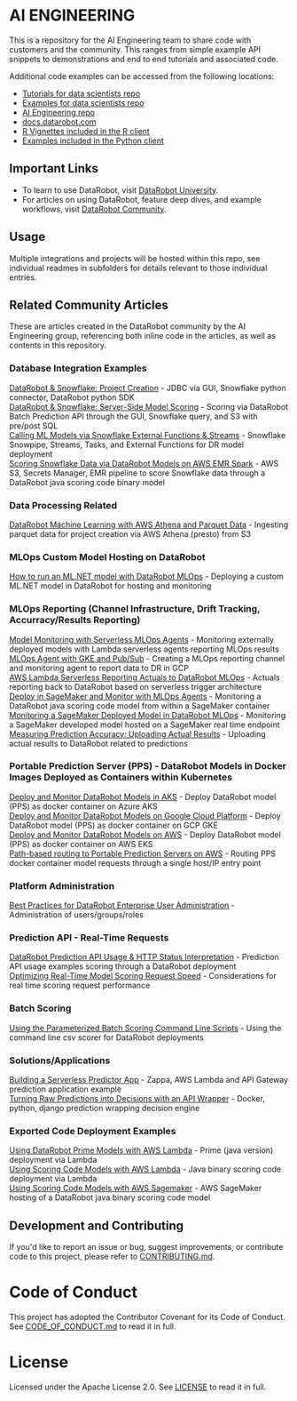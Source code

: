 # AI ENGINEERING

This is a repository for the AI Engineering team to share code with customers and the community.  This ranges from simple example API snippets to demonstrations and end to end tutorials and associated code.


Additional code examples can be accessed from the following locations:

- [Tutorials for data scientists repo](https://github.com/datarobot-community/tutorials-for-data-scientists/)
- [Examples for data scientists repo](https://github.com/datarobot-community/examples-for-data-scientists/)
- [AI Engineering repo](https://github.com/datarobot-community/ai_engineering)
- [docs.datarobot.com](https://docs.datarobot.com/en/docs/api/code-examples/index.html)
- [R Vignettes included in the R client](https://cran.r-project.org/web/packages/datarobot/index.html)
- [Examples included in the Python client](https://datarobot-public-api-client.readthedocs-hosted.com/en/v2.27.1/examples/index.html)

## Important Links

- To learn to use DataRobot, visit [DataRobot University](https://university.datarobot.com/).
- For articles on using DataRobot, feature deep dives, and example workflows, visit [DataRobot Community](https://community.datarobot.com/).

## Usage

Multiple integrations and projects will be hosted within this repo, see individual readmes in subfolders for details relevant to those individual entries.

## Related Community Articles

These are articles created in the DataRobot community by the AI Engineering group, referencing both inline code in the articles, as well as contents in this repository.

### Database Integration Examples
[DataRobot & Snowflake: Project Creation](https://community.datarobot.com/t5/resources/datarobot-amp-snowflake-project-creation/ta-p/917) - JDBC via GUI, Snowflake python connector, DataRobot python SDK \
[DataRobot & Snowflake: Server-Side Model Scoring](https://community.datarobot.com/t5/resources/datarobot-amp-snowflake-server-side-model-scoring/ta-p/929) - Scoring via DataRobot Batch Prediction API through the GUI, Snowflake query, and S3 with pre/post SQL \
[Calling ML Models via Snowflake External Functions & Streams](https://community.datarobot.com/t5/resources/calling-ml-models-via-snowflake-external-functions-amp-streams/ta-p/5822) - Snowflake Snowpipe, Streams, Tasks, and External Functions for DR model deployment \
[Scoring Snowflake Data via DataRobot Models on AWS EMR Spark](https://community.datarobot.com/t5/resources/scoring-snowflake-data-via-datarobot-models-on-aws-emr-spark/ta-p/5253) - AWS S3, Secrets Manager, EMR pipeline to score Snowflake data through a DataRobot java scoring code binary model 

### Data Processing Related
[DataRobot Machine Learning with AWS Athena and Parquet Data](https://community.datarobot.com/t5/resources/datarobot-machine-learning-with-aws-athena-and-parquet-data/ta-p/1063) - Ingesting parquet data for project creation via AWS Athena (presto) from S3 

### MLOps Custom Model Hosting on DataRobot
[How to run an ML.NET model with DataRobot MLOps](https://community.datarobot.com/t5/resources/how-to-run-an-ml-net-model-with-datarobot-mlops/ta-p/6026) - Deploying a custom ML.NET model in DataRobot for hosting and monitoring 

### MLOps Reporting (Channel Infrastructure, Drift Tracking, Accurracy/Results Reporting)
[Model Monitoring with Serverless MLOps Agents](https://community.datarobot.com/t5/resources/model-monitoring-with-serverless-mlops-agents/ta-p/7147) - Monitoring externally deployed models with Lambda serverless agents reporting MLOps results \
[MLOps Agent with GKE and Pub/Sub](https://community.datarobot.com/t5/resources/mlops-agent-with-gke-and-pub-sub/ta-p/9649) - Creating a MLOps reporting channel and monitoring agent to report data to DR in GCP \
[AWS Lambda Serverless Reporting Actuals to DataRobot MLOps](https://community.datarobot.com/t5/resources/aws-lambda-serverless-reporting-actuals-to-datarobot-mlops/ta-p/9999) - Actuals reporting back to DataRobot based on serverless trigger architecture \
[Deploy in SageMaker and Monitor with MLOps Agents](https://community.datarobot.com/t5/resources/deploy-in-sagemaker-and-monitor-with-mlops-agents/ta-p/5771) - Monitoring a DataRobot java scoring code model from within a SageMaker container \
[Monitoring a SageMaker Deployed Model in DataRobot MLOps](https://community.datarobot.com/t5/resources/monitoring-a-sagemaker-deployed-model-in-datarobot-mlops/ta-p/9591) - Monitoring a SageMaker developed model hosted on a SageMaker real time endpoint \
[Measuring Prediction Accuracy: Uploading Actual Results](https://community.datarobot.com/t5/resources/measuring-prediction-accuracy-uploading-actual-results/ta-p/7907) - Uploading actual results to DataRobot related to predictions 

### Portable Prediction Server (PPS) - DataRobot Models in Docker Images Deployed as Containers within Kubernetes
[Deploy and Monitor DataRobot Models in AKS](https://community.datarobot.com/t5/resources/deploy-and-monitor-datarobot-models-in-aks/ta-p/7317) - Deploy DataRobot model (PPS) as docker container on Azure AKS \
[Deploy and Monitor DataRobot Models on Google Cloud Platform](https://community.datarobot.com/t5/resources/deploy-and-monitor-datarobot-models-on-google-cloud-platform/ta-p/7675) - Deploy DataRobot model (PPS) as docker container on GCP GKE \
[Deploy and Monitor DataRobot Models on AWS](https://community.datarobot.com/t5/resources/deploy-and-monitor-datarobot-models-on-aws/ta-p/8762) - Deploy DataRobot model (PPS) as docker container on AWS EKS \
[Path-based routing to Portable Prediction Servers on AWS](https://community.datarobot.com/t5/resources/path-based-routing-to-portable-prediction-servers-on-aws/ta-p/9093) - Routing PPS docker container model requests through a single host/IP entry point 

### Platform Administration
[Best Practices for DataRobot Enterprise User Administration](https://community.datarobot.com/t5/resources/best-practices-for-datarobot-enterprise-user-administration/ta-p/9897) - Administration of users/groups/roles 

### Prediction API - Real-Time Requests
[DataRobot Prediction API Usage & HTTP Status Interpretation](https://community.datarobot.com/t5/resources/datarobot-prediction-api-usage-amp-http-status-interpretation/ta-p/966) - Prediction API usage examples scoring through a DataRobot deployment \
[Optimizing Real-Time Model Scoring Request Speed](https://community.datarobot.com/t5/resources/optimizing-real-time-model-scoring-request-speed/ta-p/941) - Considerations for real time scoring request performance 

### Batch Scoring
[Using the Parameterized Batch Scoring Command Line Scripts](https://community.datarobot.com/t5/resources/using-the-parameterized-batch-scoring-command-line-scripts/ta-p/7880) - Using the command line csv scorer for DataRobot deployments 

### Solutions/Applications
[Building a Serverless Predictor App](https://community.datarobot.com/t5/resources/building-a-serverless-predictor-app/ta-p/7870) - Zappa, AWS Lambda and API Gateway prediction application example \
[Turning Raw Predictions into Decisions with an API Wrapper](https://community.datarobot.com/t5/resources/turning-raw-predictions-into-decisions-with-an-api-wrapper/ta-p/9195) - Docker, python, django prediction wrapping decision engine 

### Exported Code Deployment Examples
[Using DataRobot Prime Models with AWS Lambda](https://community.datarobot.com/t5/resources/using-datarobot-prime-models-with-aws-lambda/ta-p/5567) - Prime (java version) deployment via Lambda \
[Using Scoring Code Models with AWS Lambda](https://community.datarobot.com/t5/resources/using-scoring-code-models-with-aws-lambda/ta-p/5559) - Java binary scoring code deployment via Lambda \
[Using Scoring Code Models with AWS Sagemaker](https://community.datarobot.com/t5/resources/using-scoring-code-models-with-aws-sagemaker/ta-p/5558) - AWS SageMaker hosting of a DataRobot java binary scoring code model 


## Development and Contributing

If you'd like to report an issue or bug, suggest improvements, or contribute code to this project, please refer to [CONTRIBUTING.md](CONTRIBUTING.md).


# Code of Conduct

This project has adopted the Contributor Covenant for its Code of Conduct. 
See [CODE_OF_CONDUCT.md](CODE_OF_CONDUCT.md) to read it in full.

# License

Licensed under the Apache License 2.0. 
See [LICENSE](LICENSE) to read it in full.


